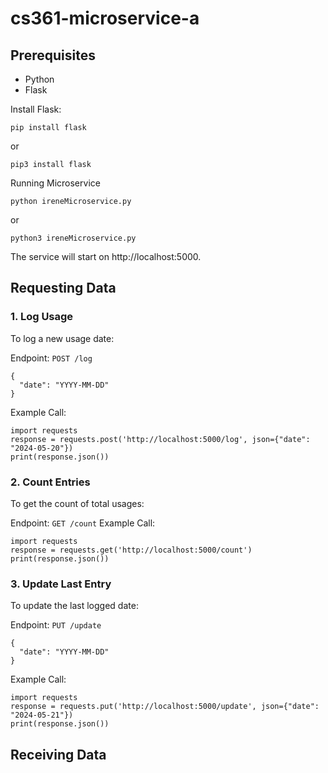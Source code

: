 # cs361-microservice-a

## Prerequisites
- Python 
- Flask

Install Flask:
```
pip install flask
```
or 
```
pip3 install flask
```
Running Microservice
```
python ireneMicroservice.py
```
or
```
python3 ireneMicroservice.py
```
The service will start on http://localhost:5000.

## Requesting Data
### 1. Log Usage
To log a new usage date:

Endpoint: `POST /log`
```
{
  "date": "YYYY-MM-DD"
}
```
Example Call:
```
import requests
response = requests.post('http://localhost:5000/log', json={"date": "2024-05-20"})
print(response.json())
```
### 2. Count Entries
To get the count of total usages:

Endpoint: `GET /count`
Example Call:
```
import requests
response = requests.get('http://localhost:5000/count')
print(response.json())
```
### 3. Update Last Entry
To update the last logged date:

Endpoint: `PUT /update`
```
{
  "date": "YYYY-MM-DD"
}
```
Example Call:
```
import requests
response = requests.put('http://localhost:5000/update', json={"date": "2024-05-21"})
print(response.json())
```
## Receiving Data



